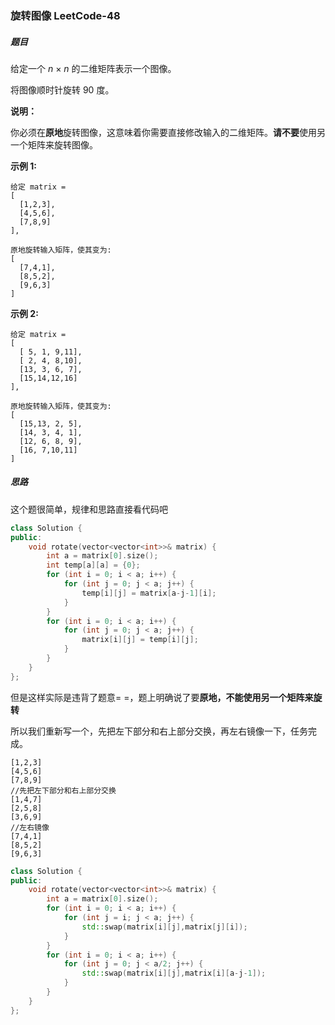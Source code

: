 ### 旋转图像 	LeetCode-48

##### 题目

给定一个 *n* × *n* 的二维矩阵表示一个图像。

将图像顺时针旋转 90 度。

**说明：**

你必须在**原地**旋转图像，这意味着你需要直接修改输入的二维矩阵。**请不要**使用另一个矩阵来旋转图像。

**示例 1:**

```
给定 matrix = 
[
  [1,2,3],
  [4,5,6],
  [7,8,9]
],

原地旋转输入矩阵，使其变为:
[
  [7,4,1],
  [8,5,2],
  [9,6,3]
]
```

**示例 2:**

```
给定 matrix =
[
  [ 5, 1, 9,11],
  [ 2, 4, 8,10],
  [13, 3, 6, 7],
  [15,14,12,16]
], 

原地旋转输入矩阵，使其变为:
[
  [15,13, 2, 5],
  [14, 3, 4, 1],
  [12, 6, 8, 9],
  [16, 7,10,11]
]
```

##### 思路

这个题很简单，规律和思路直接看代码吧

```c++
class Solution {
public:
    void rotate(vector<vector<int>>& matrix) {
        int a = matrix[0].size();
        int temp[a][a] = {0};
        for (int i = 0; i < a; i++) {
            for (int j = 0; j < a; j++) {
                temp[i][j] = matrix[a-j-1][i];
            }
        }
        for (int i = 0; i < a; i++) {
            for (int j = 0; j < a; j++) {
                matrix[i][j] = temp[i][j];
            }
        }
    }
};
```

但是这样实际是违背了题意= =，题上明确说了要**原地，不能使用另一个矩阵来旋转**

所以我们重新写一个，先把左下部分和右上部分交换，再左右镜像一下，任务完成。

```
[1,2,3]
[4,5,6]
[7,8,9]
//先把左下部分和右上部分交换
[1,4,7]
[2,5,8]
[3,6,9]
//左右镜像
[7,4,1]
[8,5,2]
[9,6,3]
```

```c++
class Solution {
public:
    void rotate(vector<vector<int>>& matrix) {
        int a = matrix[0].size();
        for (int i = 0; i < a; i++) {
            for (int j = i; j < a; j++) {
                std::swap(matrix[i][j],matrix[j][i]);
            }
        }
        for (int i = 0; i < a; i++) {
            for (int j = 0; j < a/2; j++) {
                std::swap(matrix[i][j],matrix[i][a-j-1]);
            }
        }
    }
};
```